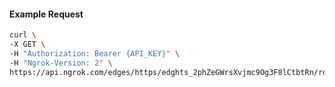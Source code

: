 <!-- Code generated for API Clients. DO NOT EDIT. -->

#### Example Request

```bash
curl \
-X GET \
-H "Authorization: Bearer {API_KEY}" \
-H "Ngrok-Version: 2" \
https://api.ngrok.com/edges/https/edghts_2phZeGWrsXvjmc9Og3F8lCtbtRn/routes/edghtsrt_2phZeGJyH5u4oo9yILG1z3aLKFX/websocket_tcp_converter
```
